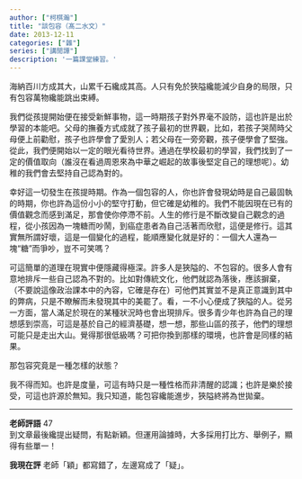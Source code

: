 ```yaml
---
author: ["柯棋瀚"]
title: "談包容（髙二水文）"
date: 2013-12-11
categories: ["雜"]
series: ["講閒譚"]
description: '一篇課堂練習。'
---
```


海納百川方成其大，山累千石纔成其高。人只有免於狹隘纔能減少自身的局限，只有包容萬物纔能跳出束縛。

我們從孩提開始便在接受新鮮事物，這一時期孩子對外界毫不設防，這也許是出於學習的本能吧。父母的撫養方式成就了孩子最初的世界觀，比如，若孩子哭鬧時父母便上前勸慰，孩子也許學會了愛別人；若父母在一旁旁觀，孩子便學會了堅強。從此，我們便開始以一定的眼光看待世界。通過在學校最初的學習，我們找到了一定的價值取向（誰沒在看過周恩來為中華之崛起的故事後堅定自己的理想呢）。幼稚的我們會去堅持自己認為對的。

幸好這一切發生在孩提時期。作為一個包容的人，你也許會發現幼時是自己最固執的時期，你也許為這份小小的堅守打動，但它確是幼稚的。我們不能因現在已有的價值觀念而感到滿足，那會使你停滯不前。人生的修行是不斷改變自己觀念的過程，從小孩因為一塊糖而吵鬧，到癌症患者為自己活著而欣慰，這便是修行。這其實無所謂好壞，這是一個變化的過程，能順應變化就是好的：一個大人還為一塊“糖”而爭吵，豈不可笑嗎？

可這簡單的道理在現實中便隱藏得極深。許多人是狹隘的、不包容的。很多人會有意地排斥一些自己認為不對的。比如對傳統文化，他們就認為落後，應該摒棄，（不要說這像政治課本中的內容，它確是存在）可他們其實並不是真正意識到其中的弊病，只是不瞭解而未發現其中的美罷了。看，一不小心便成了狹隘的人。從另一方面，當人滿足於現在的某種狀況時也會出現排斥。很多青少年也許為自己的理想感到崇高，可這是基於自己的經濟基礎，想一想，那些山區的孩子，他們的理想可能只是走出大山。覺得那很低級嗎？可把你換到那樣的環境，也許會是同樣的結果。

那包容究竟是一種怎樣的狀態？

我不得而知。也許是度量，可這有時只是一種性格而非清醒的認識；也許是樂於接受，可這也許源於無知。我只知道，能包容纔能進步，狹隘終將為世拋棄。

---

**老師評語** 47  
到文章最後纔提出疑問，有點新穎。但運用論據時，大多採用打比方、舉例子，顯得有些單一！

**我現在評** 老師「穎」都寫錯了，左邊寫成了「疑」。